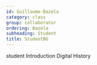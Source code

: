 ```yaml
---
id: Guillaume-Bazela  
category: class 
group: collaborator
ordering: Bazela
subheading: Student
title: StudentBG 
---
```


student Introduction Digital History 
